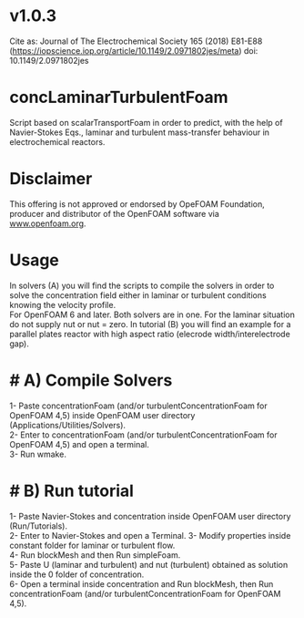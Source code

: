 # v1.0.3
Cite as: Journal of The Electrochemical Society 165 (2018) E81-E88 (https://iopscience.iop.org/article/10.1149/2.0971802jes/meta) doi: 10.1149/2.0971802jes

# concLaminarTurbulentFoam
Script based on scalarTransportFoam in order to predict, with the help of Navier-Stokes Eqs., laminar and turbulent mass-transfer behaviour in electrochemical reactors.

# Disclaimer
This offering is not approved or endorsed by OpeFOAM Foundation, producer and distributor of the OpenFOAM software via www.openfoam.org.

# Usage
In solvers (A) you will find the scripts to compile the solvers in order to solve the concentration field either in laminar or turbulent conditions knowing the velocity profile.  
For OpenFOAM 6 and later. Both solvers are in one. For the laminar situation do not supply nut or nut = zero.
In tutorial (B) you will find an example for a parallel plates reactor with high aspect ratio (elecrode width/interelectrode gap).

# #  A) Compile Solvers
1- Paste concentrationFoam (and/or turbulentConcentrationFoam for OpenFOAM 4,5) inside OpenFOAM user directory (Applications/Utilities/Solvers).  
2- Enter to concentrationFoam (and/or turbulentConcentrationFoam for OpenFOAM 4,5) and open a terminal.  
3- Run wmake.

# #  B) Run tutorial
1- Paste Navier-Stokes and concentration inside OpenFOAM user directory (Run/Tutorials).  
2- Enter to Navier-Stokes and open a Terminal.
3- Modify properties inside constant folder for laminar or turbulent flow.    
4- Run blockMesh and then Run simpleFoam.  
5- Paste U (laminar and turbulent) and nut (turbulent) obtained as solution inside the 0 folder of concentration.  
6- Open a terminal inside concentration and Run blockMesh, then Run concentrationFoam (and/or turbulentConcentrationFoam for OpenFOAM 4,5).
